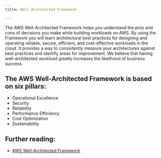 ```yaml
---
title: Well-Architected Framework

---
```


The AWS Well-Architected Framework helps you understand the pros and cons of decisions you make while building workloads on AWS. By using the Framework you will learn architectural best practices for designing and operating reliable, secure, efficient, and cost-effective workloads in the cloud. It provides a way to consistently measure your architectures against best practices and identify areas for improvement. We believe that having well-architected workload greatly increases the likelihood of business success.

## The AWS Well-Architected Framework is based on six pillars:

- Operational Excellence
- Security
- Reliability
- Performance Efficiency
- Cost Optimization
- Sustainability

## Further reading:

- [AWS Well-Architected Framework](https://docs.aws.amazon.com/wellarchitected/latest/reliability-pillar/welcome.html)
